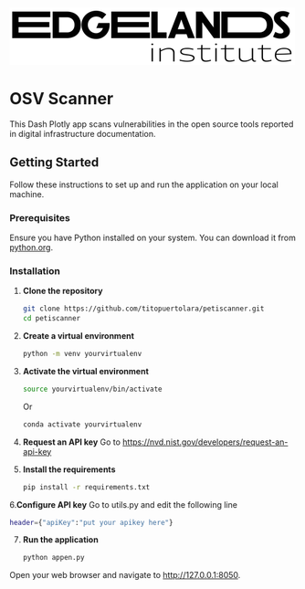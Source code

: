 ![App Screenshot](https://github.com/titopuertolara/petiscanner/blob/main/assets/logo.png)
# OSV Scanner

This Dash Plotly app scans vulnerabilities in the open source tools reported in digital infrastructure documentation.

## Getting Started

Follow these instructions to set up and run the application on your local machine.

### Prerequisites

Ensure you have Python installed on your system. You can download it from [python.org](https://www.python.org/).

### Installation

1. **Clone the repository**

   ```bash
   git clone https://github.com/titopuertolara/petiscanner.git
   cd petiscanner

2. **Create a virtual environment**
   ```bash
   python -m venv yourvirtualenv

3. **Activate the virtual environment**
   ```bash
   source yourvirtualenv/bin/activate
   ```
   Or

   ```bash
   conda activate yourvirtualenv
   ```
4. **Request an API key**
   Go to https://nvd.nist.gov/developers/request-an-api-key
  

5. **Install the requirements**
   ```bash
   pip install -r requirements.txt
   
6.**Configure API key**
   Go to utils.py and edit the following line
   ```bash
   header={"apiKey":"put your apikey here"}
   ``` 
7. **Run the application**
   ```bash
   python appen.py


Open your web browser and navigate to http://127.0.0.1:8050.



   
   


